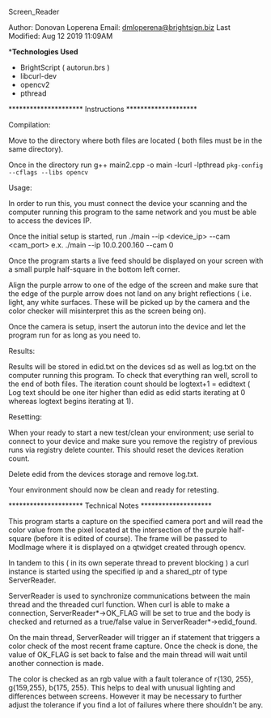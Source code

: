 Screen_Reader

Author: Donovan Loperena
Email: dmloperena@brightsign.biz
Last Modified: Aug 12 2019 11:09AM


*********************Technologies Used********************

- BrightScript ( autorun.brs )
- libcurl-dev
- opencv2
- pthread

*********************  Instructions  ********************

Compilation:

Move to the directory where both files are located ( both files must be in the same directory).

Once in the directory run g++ main2.cpp -o main -lcurl -lpthread `pkg-config --cflags --libs opencv`

Usage:

In order to run this, you must connect the device your scanning and the computer running this program to the same network and you must be able to access the devices IP.

Once the initial setup is started, run
./main --ip <device_ip> --cam <cam_port> 
e.x. ./main --ip 10.0.200.160 --cam 0

Once the program starts a live feed should be displayed on your screen with a small purple half-square in the bottom left corner.

Align the purple arrow to one of the edge of the screen and make sure that the edge of the purple arrow does not land on any bright reflections ( i.e. light, any white surfaces. These will be picked up by the camera and the color checker will misinterpret this as the screen being on).

Once the camera is setup, insert the autorun into the device and let the program run for as long as you need to.

Results:

Results will be stored in edid.txt on the devices sd as well as log.txt on the computer running this program. To check that everything ran well, scroll to the end of both files. The iteration count should be logtext+1 = edidtext ( Log text should be one iter higher than edid as edid starts iterating at 0 whereas logtext begins iterating at 1).

Resetting:

When your ready to start a new test/clean your environment; use serial to connect to your device and make sure you remove the registry of previous runs via registry delete counter. This should reset the devices iteration count.

Delete edid from the devices storage and remove log.txt.

Your environment should now be clean and ready for retesting.

********************* Technical Notes ********************


This program starts a capture on the specified camera port and will read the color value from the pixel located at the intersection of the purple half-square (before it is edited of course). The frame will be passed to ModImage where it is displayed on a qtwidget created through opencv.

In tandem to this ( in its own seperate thread to prevent blocking ) a curl instance is started using the specified ip and a shared_ptr of type ServerReader.

ServerReader is used to synchronize communications between the main thread and the threaded curl function. When curl is able to make a connection, ServerReader*->OK_FLAG will be set to true and the body is checked and returned as a true/false value in ServerReader*->edid_found.

On the main thread, ServerReader will trigger an if statement that triggers a color check of the most recent frame capture. Once the check is done, the value of OK_FLAG is set back to false and the main thread will wait until another connection is made.

The color is checked as an rgb value with a fault tolerance of r{130, 255}, g{159,255}, b{175, 255}. This helps to deal with unusual lighting and differences between screens. However it may be necessary to further adjust the tolerance if you find a lot of failures where there shouldn't be any.

  
